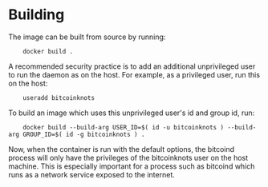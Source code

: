 Building
========

The image can be built from source by running:

        docker build .

A recommended security practice is to add an additional unprivileged user to run the daemon as on the host. For example, as a privileged user, run this on the host:

        useradd bitcoinknots

To build an image which uses this unprivileged user's id and group id, run:

        docker build --build-arg USER_ID=$( id -u bitcoinknots ) --build-arg GROUP_ID=$( id -g bitcoinknots ) .

Now, when the container is run with the default options, the bitcoind process will only have the privileges of the bitcoinknots user on the host machine. This is especially important for a process such as bitcoind which runs as a network service exposed to the internet.
